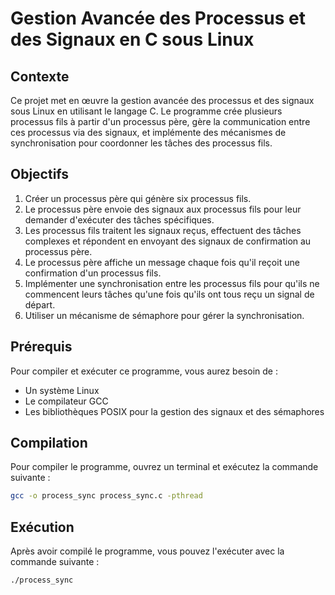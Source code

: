 # Gestion Avancée des Processus et des Signaux en C sous Linux

## Contexte

Ce projet met en œuvre la gestion avancée des processus et des signaux sous Linux en utilisant le langage C. Le programme crée plusieurs processus fils à partir d'un processus père, gère la communication entre ces processus via des signaux, et implémente des mécanismes de synchronisation pour coordonner les tâches des processus fils.

## Objectifs

1. Créer un processus père qui génère six processus fils.
2. Le processus père envoie des signaux aux processus fils pour leur demander d'exécuter des tâches spécifiques.
3. Les processus fils traitent les signaux reçus, effectuent des tâches complexes et répondent en envoyant des signaux de confirmation au processus père.
4. Le processus père affiche un message chaque fois qu'il reçoit une confirmation d'un processus fils.
5. Implémenter une synchronisation entre les processus fils pour qu'ils ne commencent leurs tâches qu'une fois qu'ils ont tous reçu un signal de départ.
6. Utiliser un mécanisme de sémaphore pour gérer la synchronisation.

## Prérequis

Pour compiler et exécuter ce programme, vous aurez besoin de :

- Un système Linux
- Le compilateur GCC
- Les bibliothèques POSIX pour la gestion des signaux et des sémaphores

## Compilation

Pour compiler le programme, ouvrez un terminal et exécutez la commande suivante :

```sh
gcc -o process_sync process_sync.c -pthread
```
## Exécution

Après avoir compilé le programme, vous pouvez l'exécuter avec la commande suivante :
```sh
./process_sync
```
